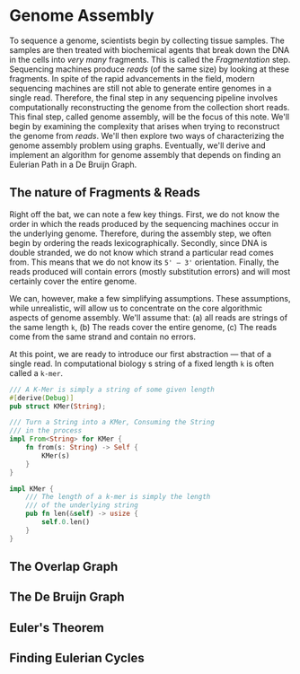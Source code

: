 # Genome Assembly

To sequence a genome, scientists begin by collecting tissue samples. The samples are then treated with biochemical agents that break down the DNA in the cells into _very many_ fragments. This is called the _Fragmentation_ step. Sequencing machines produce _reads_ (of the same size) by looking at these fragments. In spite of the rapid advancements in the field, modern sequencing machines are still not able to generate entire genomes in a single read. Therefore, the final step in any sequencing pipeline involves computationally reconstructing the genome from the collection short reads. This final step, called genome assembly,  will be the focus of this note. We'll begin by examining the complexity that arises when trying to reconstruct the genome from _reads_. We'll then explore two ways of characterizing the genome assembly problem using graphs. Eventually, we'll derive and implement an algorithm for genome assembly that depends on finding an Eulerian Path in a De Bruijn Graph.

## The nature of Fragments & Reads

Right off the bat, we can note a few key things. First, we do not know the order in which the reads produced by the sequencing machines occur in the underlying genome. Therefore, during the assembly step, we often begin by ordering the reads lexicographically. Secondly, since DNA is double stranded, we do not know which strand a particular read comes from. This means that we do not know its `5' — 3'` orientation. Finally, the reads produced will contain errors (mostly substitution errors) and will most certainly cover the entire genome.

We can, however, make a few simplifying assumptions. These assumptions, while unrealistic, will allow us to concentrate on the core algorithmic aspects of genome assembly. We'll assume that: (a) all reads are strings of the same length `k`, (b) The reads cover the entire genome, (c) The reads come from the same strand and contain no errors.

At this point, we are ready to introduce our first abstraction — that of a single read. In computational biology s string of a fixed length `k` is often called a `k-mer`.

```rust
/// A K-Mer is simply a string of some given length
#[derive(Debug)]
pub struct KMer(String);

/// Turn a String into a KMer, Consuming the String
/// in the process
impl From<String> for KMer {
    fn from(s: String) -> Self {
        KMer(s)
    }
}

impl KMer {
    /// The length of a k-mer is simply the length
    /// of the underlying string
    pub fn len(&self) -> usize {
        self.0.len()
    }
}
```

## The Overlap Graph

## The De Bruijn Graph

## Euler's Theorem

## Finding Eulerian Cycles
